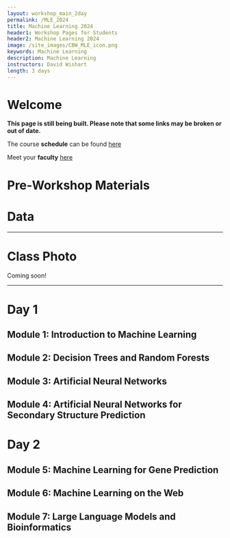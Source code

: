 ```yaml
---
layout: workshop_main_2day
permalink: /MLE_2024
title: Machine Learning 2024
header1: Workshop Pages for Students
header2: Machine Learning 2024
image: /site_images/CBW_MLE_icon.png
keywords: Machine Learning
description: Machine Learning
instructors: David Wishart
length: 3 days
---
```


# Welcome <a id="welcome"></a> 

**This page is still being built. Please note that some links may be broken or out of date.**  

The course **schedule** can be found [here](https://bioinformaticsdotca.github.io/MLE_2024_schedule)

Meet your **faculty** [here]() 

# Pre-Workshop Materials <a id="preworkshop"></a>

<!-- **Pre-work** including programs to install can be found [here]().   -->

# Data

<!-- Download the scripts and data for this course [here]() -->

***

# Class Photo

Coming soon!

***

# Day 1 <a id="day1"></a>

## Module 1: Introduction to Machine Learning

<!-- [Module 1 Lecture Slides]()   -->

## Module 2: Decision Trees and Random Forests

<!-- [Module 2 Lecture Slides]()   -->

## Module 3: Artificial Neural Networks

<!-- [Module 3 Lecture Slides]()   -->

## Module 4: Artificial Neural Networks for Secondary Structure Prediction

<!-- [Module 4 Lecture Slides]()   -->

# Day 2 <a id="day2"></a>

## Module 5: Machine Learning for Gene Prediction

<!-- [Module 5 Lecture Slides]()   -->

## Module 6: Machine Learning on the Web

<!-- [Module 6 Lecture Slides]()   -->

## Module 7: Large Language Models and Bioinformatics

<!-- [Module 7 Lecture Slides]()   -->